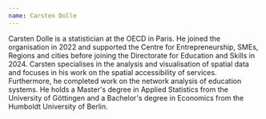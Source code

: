```yaml
---
name: Carsten Dolle 
---
```


Carsten Dolle is a statistician at the OECD in Paris. He joined the organisation in 2022 and supported the Centre for Entrepreneurship, SMEs, Regions and cities before joining the Directorate for Education and Skills in 2024. Carsten specialises in the analysis and visualisation of spatial data and focuses in his work on the spatial accessibility of services. Furthermore, he completed work on the network analysis of education systems. He holds a Master's degree in Applied Statistics from the University of Göttingen and a Bachelor's degree in Economics from the Humboldt University of Berlin. 
